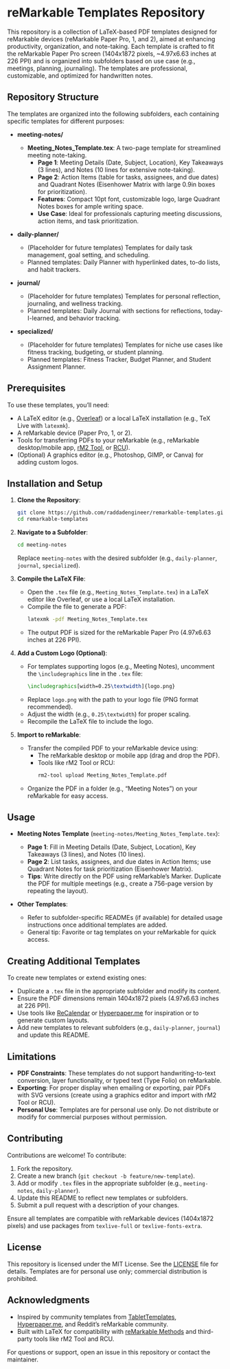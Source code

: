 # reMarkable Templates Repository

This repository is a collection of LaTeX-based PDF templates designed for reMarkable devices (reMarkable Paper Pro, 1, and 2), aimed at enhancing productivity, organization, and note-taking. Each template is crafted to fit the reMarkable Paper Pro screen (1404x1872 pixels, ~4.97x6.63 inches at 226 PPI) and is organized into subfolders based on use case (e.g., meetings, planning, journaling). The templates are professional, customizable, and optimized for handwritten notes.

## Repository Structure

The templates are organized into the following subfolders, each containing specific templates for different purposes:

- **meeting-notes/**
  - **Meeting_Notes_Template.tex**: A two-page template for streamlined meeting note-taking.
    - **Page 1**: Meeting Details (Date, Subject, Location), Key Takeaways (3 lines), and Notes (10 lines for extensive note-taking).
    - **Page 2**: Action Items (table for tasks, assignees, and due dates) and Quadrant Notes (Eisenhower Matrix with large 0.9in boxes for prioritization).
    - **Features**: Compact 10pt font, customizable logo, large Quadrant Notes boxes for ample writing space.
    - **Use Case**: Ideal for professionals capturing meeting discussions, action items, and task prioritization.

- **daily-planner/**
  - (Placeholder for future templates) Templates for daily task management, goal setting, and scheduling.
  - Planned templates: Daily Planner with hyperlinked dates, to-do lists, and habit trackers.

- **journal/**
  - (Placeholder for future templates) Templates for personal reflection, journaling, and wellness tracking.
  - Planned templates: Daily Journal with sections for reflections, today-I-learned, and behavior tracking.

- **specialized/**
  - (Placeholder for future templates) Templates for niche use cases like fitness tracking, budgeting, or student planning.
  - Planned templates: Fitness Tracker, Budget Planner, and Student Assignment Planner.

## Prerequisites

To use these templates, you’ll need:
- A LaTeX editor (e.g., [Overleaf](https://www.overleaf.com)) or a local LaTeX installation (e.g., TeX Live with `latexmk`).
- A reMarkable device (Paper Pro, 1, or 2).
- Tools for transferring PDFs to your reMarkable (e.g., reMarkable desktop/mobile app, [rM2 Tool](https://github.com/reMarkable/rm2-tool), or [RCU](https://github.com/reMarkable/rcu)).
- (Optional) A graphics editor (e.g., Photoshop, GIMP, or Canva) for adding custom logos.

## Installation and Setup

1. **Clone the Repository**:
   ```bash
   git clone https://github.com/raddadengineer/remarkable-templates.git
   cd remarkable-templates
   ```

2. **Navigate to a Subfolder**:
   ```bash
   cd meeting-notes
   ```
   Replace `meeting-notes` with the desired subfolder (e.g., `daily-planner`, `journal`, `specialized`).

3. **Compile the LaTeX File**:
   - Open the `.tex` file (e.g., `Meeting_Notes_Template.tex`) in a LaTeX editor like Overleaf, or use a local LaTeX installation.
   - Compile the file to generate a PDF:
     ```bash
     latexmk -pdf Meeting_Notes_Template.tex
     ```
   - The output PDF is sized for the reMarkable Paper Pro (4.97x6.63 inches at 226 PPI).

4. **Add a Custom Logo (Optional)**:
   - For templates supporting logos (e.g., Meeting Notes), uncomment the `\includegraphics` line in the `.tex` file:
     ```latex
     \includegraphics[width=0.25\textwidth]{logo.png}
     ```
   - Replace `logo.png` with the path to your logo file (PNG format recommended).
   - Adjust the width (e.g., `0.25\textwidth`) for proper scaling.
   - Recompile the LaTeX file to include the logo.

5. **Import to reMarkable**:
   - Transfer the compiled PDF to your reMarkable device using:
     - The reMarkable desktop or mobile app (drag and drop the PDF).
     - Tools like rM2 Tool or RCU:
       ```bash
       rm2-tool upload Meeting_Notes_Template.pdf
       ```
   - Organize the PDF in a folder (e.g., “Meeting Notes”) on your reMarkable for easy access.

## Usage

- **Meeting Notes Template** (`meeting-notes/Meeting_Notes_Template.tex`):
  - **Page 1**: Fill in Meeting Details (Date, Subject, Location), Key Takeaways (3 lines), and Notes (10 lines).
  - **Page 2**: List tasks, assignees, and due dates in Action Items; use Quadrant Notes for task prioritization (Eisenhower Matrix).
  - **Tips**: Write directly on the PDF using reMarkable’s Marker. Duplicate the PDF for multiple meetings (e.g., create a 756-page version by repeating the layout).

- **Other Templates**:
  - Refer to subfolder-specific READMEs (if available) for detailed usage instructions once additional templates are added.
  - General tip: Favorite or tag templates on your reMarkable for quick access.

## Creating Additional Templates

To create new templates or extend existing ones:
- Duplicate a `.tex` file in the appropriate subfolder and modify its content.
- Ensure the PDF dimensions remain 1404x1872 pixels (4.97x6.63 inches at 226 PPI).
- Use tools like [ReCalendar](https://recalendar.app) or [Hyperpaper.me](https://hyperpaper.me) for inspiration or to generate custom layouts.
- Add new templates to relevant subfolders (e.g., `daily-planner`, `journal`) and update this README.

## Limitations

- **PDF Constraints**: These templates do not support handwriting-to-text conversion, layer functionality, or typed text (Type Folio) on reMarkable.
- **Exporting**: For proper display when emailing or exporting, pair PDFs with SVG versions (create using a graphics editor and import with rM2 Tool or RCU).
- **Personal Use**: Templates are for personal use only. Do not distribute or modify for commercial purposes without permission.

## Contributing

Contributions are welcome! To contribute:
1. Fork the repository.
2. Create a new branch (`git checkout -b feature/new-template`).
3. Add or modify `.tex` files in the appropriate subfolder (e.g., `meeting-notes`, `daily-planner`).
4. Update this README to reflect new templates or subfolders.
5. Submit a pull request with a description of your changes.

Ensure all templates are compatible with reMarkable devices (1404x1872 pixels) and use packages from `texlive-full` or `texlive-fonts-extra`.

## License

This repository is licensed under the MIT License. See the [LICENSE](LICENSE) file for details. Templates are for personal use only; commercial distribution is prohibited.

## Acknowledgments

- Inspired by community templates from [TabletTemplates](https://tablettemplates.com), [Hyperpaper.me](https://hyperpaper.me), and Reddit’s reMarkable community.
- Built with LaTeX for compatibility with [reMarkable Methods](https://remarkable.com) and third-party tools like rM2 Tool and RCU.

For questions or support, open an issue in this repository or contact the maintainer.
